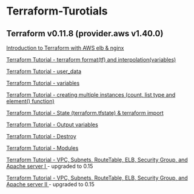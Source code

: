 # Terraform-Turotials

## Terraform v0.11.8 (provider.aws v1.40.0)

[Introduction to Terraform with AWS elb & nginx](https://www.bogotobogo.com/DevOps/Terraform/Terraform-Introduction-AWS-elb-nginx.php)

[Terraform Tutorial - terraform format(tf) and interpolation(variables)](https://www.bogotobogo.com/DevOps/Terraform/Terraform-terraform-format-tf-and-interpolation-variables.php)

[Terraform Tutorial - user_data](https://www.bogotobogo.com/DevOps/Terraform/Terraform-terraform-userdata.php)

[Terraform Tutorial - variables](https://www.bogotobogo.com/DevOps/Terraform/Terraform-parameters-variables.php)

[Terraform Tutorial - creating multiple instances (count, list type and element() function)](https://www.bogotobogo.com/DevOps/Terraform/Terraform-creating-multiple-instances-count-list-type.php)

[Terraform Tutorial - State (terraform.tfstate) & terraform import](https://www.bogotobogo.com/DevOps/Terraform/Terraform-state-tfstate-import.php)

[Terraform Tutorial - Output variables](https://www.bogotobogo.com/DevOps/Terraform/Terraform-output-variables.php)

[Terraform Tutorial - Destroy](https://www.bogotobogo.com/DevOps/Terraform/Terraform-destroy.php)

[Terraform Tutorial - Modules](https://www.bogotobogo.com/DevOps/Terraform/Terraform-modules.php)

[Terraform Tutorial - VPC, Subnets, RouteTable, ELB, Security Group, and Apache server I ](https://www.bogotobogo.com/DevOps/Terraform/Terraform-VPC-Subnet-ELB-RouteTable-SecurityGroup-Apache-Server-1.php) - upgraded to 0.15

[Terraform Tutorial - VPC, Subnets, RouteTable, ELB, Security Group, and Apache server II ](https://www.bogotobogo.com/DevOps/Terraform/Terraform-VPC-Subnet-ELB-RouteTable-SecurityGroup-Apache-Server-2.php) - upgraded to 0.15
